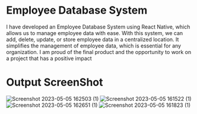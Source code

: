 # Employee Database System 

I have developed an Employee Database System using React Native, which allows us to manage employee data with ease. With this system, we can add, delete, update, or store employee data in a centralized location. It simplifies the management of employee data, which is essential for any organization. I am proud of the final product and the opportunity to work on a project that has a positive impact


# Output ScreenShot
![Screenshot 2023-05-05 162503 (1)](https://user-images.githubusercontent.com/113511921/236551495-551e954b-84bb-4445-aa91-3eb2e48e5f22.png)
![Screenshot 2023-05-05 161522 (1)](https://user-images.githubusercontent.com/113511921/236551501-f45ee0f7-795e-41ca-81a0-4b6df6e0af4e.png)
![Screenshot 2023-05-05 162651 (1)](https://user-images.githubusercontent.com/113511921/236551508-7d2c12ef-c9bc-433d-9be8-afed2f631e2a.png)
![Screenshot 2023-05-05 161823 (1)](https://user-images.githubusercontent.com/113511921/236551512-d6ba69ea-0622-40bb-bac4-285bf0db6a33.png)



